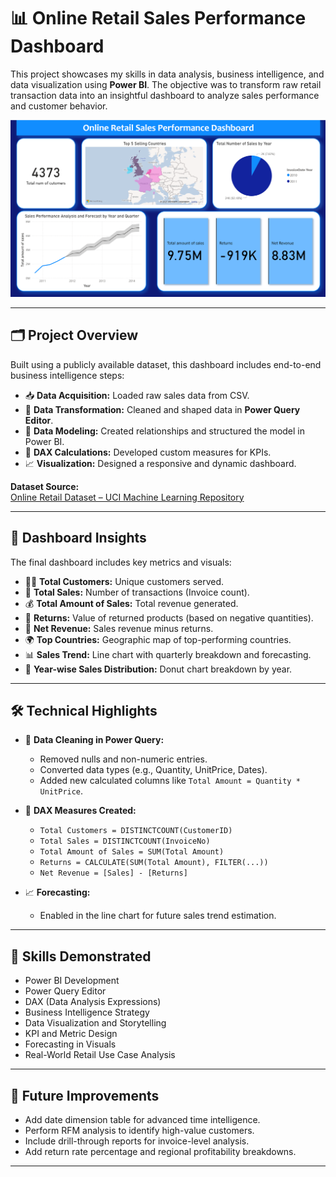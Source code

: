 # 📊 Online Retail Sales Performance Dashboard

This project showcases my skills in data analysis, business intelligence, and data visualization using **Power BI**. The objective was to transform raw retail transaction data into an insightful dashboard to analyze sales performance and customer behavior.

![Dashboard](dashboard.png)

---

## 🗂️ Project Overview

Built using a publicly available dataset, this dashboard includes end-to-end business intelligence steps:

- 📥 **Data Acquisition:** Loaded raw sales data from CSV.
- 🧹 **Data Transformation:** Cleaned and shaped data in **Power Query Editor**.
- 🧠 **Data Modeling:** Created relationships and structured the model in Power BI.
- 🧾 **DAX Calculations:** Developed custom measures for KPIs.
- 📈 **Visualization:** Designed a responsive and dynamic dashboard.

**Dataset Source:**  
[Online Retail Dataset – UCI Machine Learning Repository](https://archive.ics.uci.edu/dataset/352/online+retail)

---

## 📌 Dashboard Insights

The final dashboard includes key metrics and visuals:

- 🧍‍♂️ **Total Customers:** Unique customers served.
- 🧾 **Total Sales:** Number of transactions (Invoice count).
- 💰 **Total Amount of Sales:** Total revenue generated.
- 🔁 **Returns:** Value of returned products (based on negative quantities).
- 🧮 **Net Revenue:** Sales revenue minus returns.
- 🌍 **Top Countries:** Geographic map of top-performing countries.
- 📊 **Sales Trend:** Line chart with quarterly breakdown and forecasting.
- 📆 **Year-wise Sales Distribution:** Donut chart breakdown by year.

---

## 🛠️ Technical Highlights

- 🧼 **Data Cleaning in Power Query:**

  - Removed nulls and non-numeric entries.
  - Converted data types (e.g., Quantity, UnitPrice, Dates).
  - Added new calculated columns like `Total Amount = Quantity * UnitPrice`.

- 🧮 **DAX Measures Created:**

  - `Total Customers = DISTINCTCOUNT(CustomerID)`
  - `Total Sales = DISTINCTCOUNT(InvoiceNo)`
  - `Total Amount of Sales = SUM(Total Amount)`
  - `Returns = CALCULATE(SUM(Total Amount), FILTER(...))`
  - `Net Revenue = [Sales] - [Returns]`

- 📈 **Forecasting:**
  - Enabled in the line chart for future sales trend estimation.

---

## 🚀 Skills Demonstrated

- Power BI Development
- Power Query Editor
- DAX (Data Analysis Expressions)
- Business Intelligence Strategy
- Data Visualization and Storytelling
- KPI and Metric Design
- Forecasting in Visuals
- Real-World Retail Use Case Analysis

---

## 🔮 Future Improvements

- Add date dimension table for advanced time intelligence.
- Perform RFM analysis to identify high-value customers.
- Include drill-through reports for invoice-level analysis.
- Add return rate percentage and regional profitability breakdowns.

---
